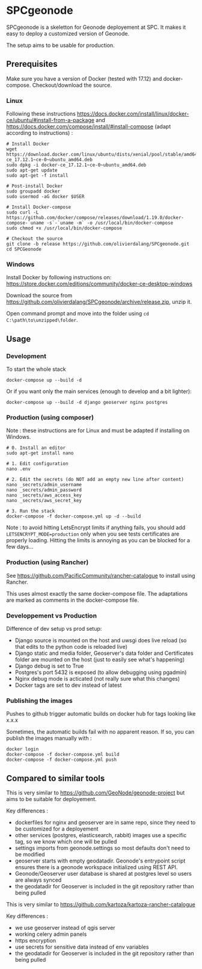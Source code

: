 # SPCgeonode

SPCgeonode is a skeletton for Geonode deployement at SPC. It makes it easy to deploy a customized version of Geonode.

The setup aims to be usable for production.


## Prerequisites

Make sure you have a version of Docker (tested with 17.12) and docker-compose.
Checkout/download the source.

### Linux

Following these instructions https://docs.docker.com/install/linux/docker-ce/ubuntu/#install-from-a-package and https://docs.docker.com/compose/install/#install-compose (adapt according to instructions) :

```
# Install Docker
wget https://download.docker.com/linux/ubuntu/dists/xenial/pool/stable/amd64/docker-ce_17.12.1~ce-0~ubuntu_amd64.deb
sudo dpkg -i docker-ce_17.12.1~ce-0~ubuntu_amd64.deb
sudo apt-get update
sudo apt-get -f install

# Post-install Docker
sudo groupadd docker
sudo usermod -aG docker $USER

# Install Docker-compose
sudo curl -L https://github.com/docker/compose/releases/download/1.19.0/docker-compose-`uname -s`-`uname -m` -o /usr/local/bin/docker-compose
sudo chmod +x /usr/local/bin/docker-compose

# Checkout the source
git clone -b release https://github.com/olivierdalang/SPCgeonode.git
cd SPCGeonode
```

### Windows

Install Docker by following instructions on: https://store.docker.com/editions/community/docker-ce-desktop-windows

Download the source from https://github.com/olivierdalang/SPCgeonode/archive/release.zip, unzip it.

Open command prompt and move into the folder using `cd C:\path\to\unzipped\folder`.

## Usage

### Development

To start the whole stack
```
docker-compose up --build -d
```

Or if you want only the main services (enough to develop and a bit lighter):
```
docker-compose up --build -d django geoserver nginx postgres
```


### Production (using composer)

Note : these instructions are for Linux and must be adapted if installing on Windows.

```
# 0. Install an editor
sudo apt-get install nano

# 1. Edit configuration
nano .env

# 2. Edit the secrets (do NOT add an empty new line after content)
nano _secrets/admin_username
nano _secrets/admin_password
nano _secrets/aws_access_key
nano _secrets/aws_secret_key

# 3. Run the stack
docker-compose -f docker-compose.yml up -d --build
```

Note : to avoid hitting LetsEncrypt limits if anything fails, you should add `LETSENCRYPT_MODE=production` only when you see tests certificates are properly loading. Hitting the limits is annoying as you can be blocked for a few days...

### Production (using Rancher)

See https://github.com/PacificCommunity/rancher-catalogue to install using Rancher.

This uses almost exactly the same docker-compose file. The adaptations are marked as comments in the docker-compose file.

### Developpement vs Production

Difference of dev setup vs prod setup:

- Django source is mounted on the host and uwsgi does live reload (so that edits to the python code is reloaded live)
- Django static and media folder, Geoserver's data folder and Certificates folder are mounted on the host (just to easily see what's happening)
- Django debug is set to True
- Postgres's port 5432 is exposed (to allow debugging using pgadmin)
- Nginx debug mode is acticated (not really sure what this changes)
- Docker tags are set to dev instead of latest

### Publishing the images

Pushes to github trigger automatic builds on docker hub for tags looking like x.x.x

Sometimes, the automatic builds fail with no apparent reason. If so, you can publish the images manually with :

```
docker login
docker-compose -f docker-compose.yml build
docker-compose -f docker-compose.yml push
```


## Compared to similar tools

This is very similar to https://github.com/GeoNode/geonode-project but aims to be suitable for deployement.

Key differences :

- dockerfiles for nginx and geoserver are in same repo, since they need to be customized for a deployement
- other services (postgres, elasticsearch, rabbit) images use a specific tag, so we know which one will be pulled 
- settings imports from geonode.settings so most defaults don't need to be modified
- geoserver starts with empty geodatadir. Geonode's entrypoint script ensures there is a geonode workspace initialized using REST API. 
- Geonode/Geoserver user database is shared at postgres level so users are always synced
- the geodatadir for Geoserver is included in the git repository rather than being pulled

This is very similar to https://github.com/kartoza/kartoza-rancher-catalogue

Key differences :

- we use geoserver instead of qgis server
- working celery admin panels
- https encryption
- use secrets for sensitive data instead of env variables
- the geodatadir for Geoserver is included in the git repository rather than being pulled
